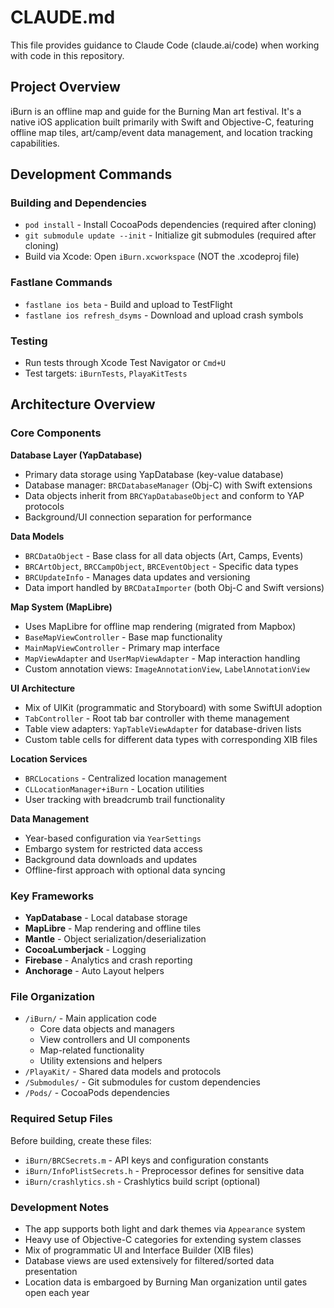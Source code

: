 # CLAUDE.md

This file provides guidance to Claude Code (claude.ai/code) when working with code in this repository.

## Project Overview

iBurn is an offline map and guide for the Burning Man art festival. It's a native iOS application built primarily with Swift and Objective-C, featuring offline map tiles, art/camp/event data management, and location tracking capabilities.

## Development Commands

### Building and Dependencies
- `pod install` - Install CocoaPods dependencies (required after cloning)
- `git submodule update --init` - Initialize git submodules (required after cloning)
- Build via Xcode: Open `iBurn.xcworkspace` (NOT the .xcodeproj file)

### Fastlane Commands
- `fastlane ios beta` - Build and upload to TestFlight
- `fastlane ios refresh_dsyms` - Download and upload crash symbols

### Testing
- Run tests through Xcode Test Navigator or `Cmd+U`
- Test targets: `iBurnTests`, `PlayaKitTests`

## Architecture Overview

### Core Components

**Database Layer (YapDatabase)**
- Primary data storage using YapDatabase (key-value database)
- Database manager: `BRCDatabaseManager` (Obj-C) with Swift extensions
- Data objects inherit from `BRCYapDatabaseObject` and conform to YAP protocols
- Background/UI connection separation for performance

**Data Models**
- `BRCDataObject` - Base class for all data objects (Art, Camps, Events)
- `BRCArtObject`, `BRCCampObject`, `BRCEventObject` - Specific data types
- `BRCUpdateInfo` - Manages data updates and versioning
- Data import handled by `BRCDataImporter` (both Obj-C and Swift versions)

**Map System (MapLibre)**
- Uses MapLibre for offline map rendering (migrated from Mapbox)
- `BaseMapViewController` - Base map functionality
- `MainMapViewController` - Primary map interface
- `MapViewAdapter` and `UserMapViewAdapter` - Map interaction handling
- Custom annotation views: `ImageAnnotationView`, `LabelAnnotationView`

**UI Architecture**
- Mix of UIKit (programmatic and Storyboard) with some SwiftUI adoption
- `TabController` - Root tab bar controller with theme management
- Table view adapters: `YapTableViewAdapter` for database-driven lists
- Custom table cells for different data types with corresponding XIB files

**Location Services**
- `BRCLocations` - Centralized location management
- `CLLocationManager+iBurn` - Location utilities
- User tracking with breadcrumb trail functionality

**Data Management**
- Year-based configuration via `YearSettings`
- Embargo system for restricted data access
- Background data downloads and updates
- Offline-first approach with optional data syncing

### Key Frameworks
- **YapDatabase** - Local database storage
- **MapLibre** - Map rendering and offline tiles  
- **Mantle** - Object serialization/deserialization
- **CocoaLumberjack** - Logging
- **Firebase** - Analytics and crash reporting
- **Anchorage** - Auto Layout helpers

### File Organization
- `/iBurn/` - Main application code
  - Core data objects and managers
  - View controllers and UI components
  - Map-related functionality
  - Utility extensions and helpers
- `/PlayaKit/` - Shared data models and protocols
- `/Submodules/` - Git submodules for custom dependencies
- `/Pods/` - CocoaPods dependencies

### Required Setup Files
Before building, create these files:
- `iBurn/BRCSecrets.m` - API keys and configuration constants
- `iBurn/InfoPlistSecrets.h` - Preprocessor defines for sensitive data
- `iBurn/crashlytics.sh` - Crashlytics build script (optional)

### Development Notes
- The app supports both light and dark themes via `Appearance` system
- Heavy use of Objective-C categories for extending system classes
- Mix of programmatic UI and Interface Builder (XIB files)
- Database views are used extensively for filtered/sorted data presentation
- Location data is embargoed by Burning Man organization until gates open each year
